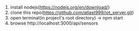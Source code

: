 1. install nodejs(https://nodejs.org/en/download/)
2. clone this repo(https://github.com/atlast999/iot_server.git)
3. open terminal(in project's root directory) -> npm start
4. browse http://localhost:3000/api/sensors
